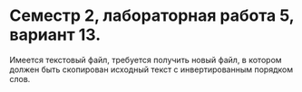 # Семестр 2, лабораторная работа 5, вариант 13.
Имеется текстовый файл, требуется получить новый файл, в котором должен быть скопирован исходный текст с инвертированным порядком слов.
